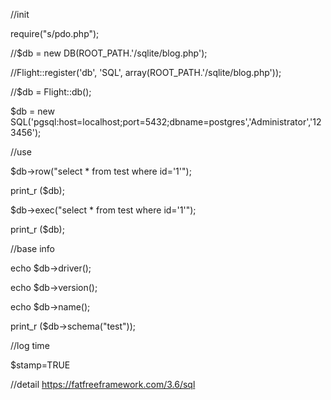 //init


require("s/pdo.php");


//$db = new DB(ROOT_PATH.'/sqlite/blog.php');

//Flight::register('db', 'SQL', array(ROOT_PATH.'/sqlite/blog.php'));

//$db = Flight::db();

$db = new SQL('pgsql:host=localhost;port=5432;dbname=postgres','Administrator','123456');

//use


$db->row("select * from test where id='1'");

print_r ($db);

$db->exec("select * from test where id='1'");

print_r ($db);

//base info


echo $db->driver();

echo $db->version();

echo $db->name();

print_r ($db->schema("test"));

//log time


$stamp=TRUE

//detail
https://fatfreeframework.com/3.6/sql
